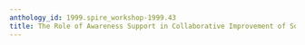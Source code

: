 ```yaml
---
anthology_id: 1999.spire_workshop-1999.43
title: The Role of Awareness Support in Collaborative Improvement of Software Processes
---
```

